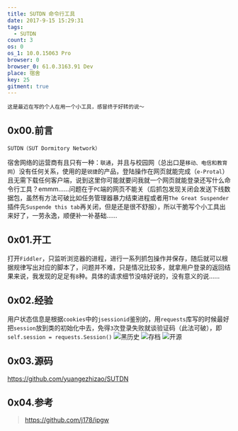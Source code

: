 ```yaml
---
title: SUTDN 命令行工具
date: 2017-9-15 15:29:31
tags:
  - SUTDN
count: 3
os: 0
os_1: 10.0.15063 Pro
browser: 0
browser_0: 61.0.3163.91 Dev
place: 宿舍
key: 25
gitment: true
---
```

    这是最近在写的个人在用一个小工具，感冒终于好转的说～
<!-- more -->
## 0x00.前言
    SUTDN（SUT Dormitory Network）
宿舍网络的运营商有且只有一种：`联通`，并且与校园网（总出口是`移动、电信和教育网`）没有任何关系，使用的是`锐捷`的产品，登陆操作在网页就能完成（`e-Protal`）且无需下载任何客户端，说到这里你可能就要问我就一个网页就能登录还写什么命令行工具？emmm……问题在于`PC`端的网页不能关（后抓包发现关闭会发送下线数据包，虽然有方法可破比如任务管理器暴力结束进程或者用`The Great Suspender`插件先`Suspende this tab`再关闭，但是还是很不舒服），所以干脆写个小工具出来好了，一劳永逸，顺便补一补基础……

## 0x01.开工
打开`Fiddler`，只监听浏览器的进程，进行一系列抓包操作并保存，随后就可以根据规律写出对应的脚本了，问题并不难，只是情况比较多，就拿用户登录的返回结果来说，我发现的足足有`8`种。具体的请求细节没啥好说的，没有意义的说……

## 0x02.经验
用户状态信息是根据`cookies`中的`jsessionid`鉴别的，用`requests`库写的时候最好把`session`放到类的初始化中去，免得`3`次登录失败就谈验证码（此法可破），即`self.session = requests.Session()`
![黑历史](https://i1.yuangezhizao.cn/macOS/20211106165626.png!webp)
![存档](https://i1.yuangezhizao.cn/Win-10/20171108214951.jpg!webp)
![开源](https://i1.yuangezhizao.cn/macOS/20211106170406.png!webp)

## 0x03.源码
https://github.com/yuangezhizao/SUTDN

## 0x04.参考
> https://github.com/j178/ipgw
